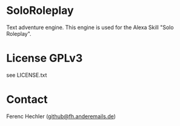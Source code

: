 # SoloRoleplay
Text adventure engine. This engine is used for the Alexa Skill "Solo Roleplay". 

# License GPLv3
see LICENSE.txt

# Contact
Ferenc Hechler (github@fh.anderemails.de)